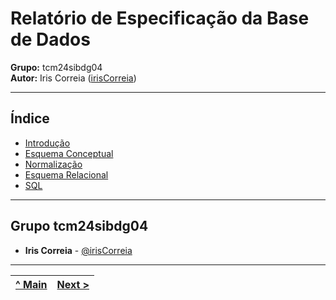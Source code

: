 # Relatório de Especificação da Base de Dados

**Grupo:** tcm24sibdg04  
**Autor:** Iris Correia ([irisCorreia](https://github.com/irisCorreia))

---

## Índice
- [Introdução](REBD01.md)
- [Esquema Conceptual](REBD02.md)
- [Normalização](REBD03.md)
- [Esquema Relacional](REBD04.md)
- [SQL](REBD05.md)

---

## Grupo tcm24sibdg04

- **Iris Correia** - [@irisCorreia](https://github.com/irisCorreia)

---

[^ Main](../../README.md) | [Next >](REBD01.md) |
|:----------------------------------:|:----------------------------------:|
